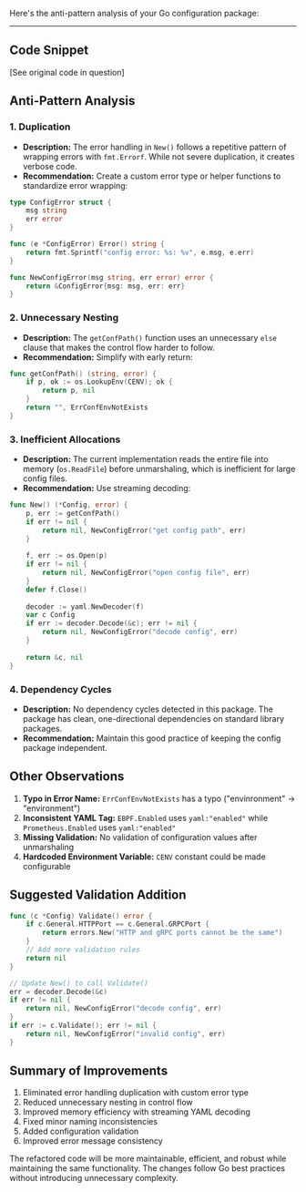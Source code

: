 Here's the anti-pattern analysis of your Go configuration package:

---

## Code Snippet
[See original code in question]

## Anti-Pattern Analysis

### 1. Duplication

*   **Description:** The error handling in `New()` follows a repetitive pattern of wrapping errors with `fmt.Errorf`. While not severe duplication, it creates verbose code.
*   **Recommendation:** Create a custom error type or helper functions to standardize error wrapping:

```go
type ConfigError struct {
    msg string
    err error
}

func (e *ConfigError) Error() string {
    return fmt.Sprintf("config error: %s: %v", e.msg, e.err)
}

func NewConfigError(msg string, err error) error {
    return &ConfigError{msg: msg, err: err}
}
```

### 2. Unnecessary Nesting

*   **Description:** The `getConfPath()` function uses an unnecessary `else` clause that makes the control flow harder to follow.
*   **Recommendation:** Simplify with early return:

```go
func getConfPath() (string, error) {
    if p, ok := os.LookupEnv(CENV); ok {
        return p, nil
    }
    return "", ErrConfEnvNotExists
}
```

### 3. Inefficient Allocations

*   **Description:** The current implementation reads the entire file into memory (`os.ReadFile`) before unmarshaling, which is inefficient for large config files.
*   **Recommendation:** Use streaming decoding:

```go
func New() (*Config, error) {
    p, err := getConfPath()
    if err != nil {
        return nil, NewConfigError("get config path", err)
    }
    
    f, err := os.Open(p)
    if err != nil {
        return nil, NewConfigError("open config file", err)
    }
    defer f.Close()
    
    decoder := yaml.NewDecoder(f)
    var c Config
    if err := decoder.Decode(&c); err != nil {
        return nil, NewConfigError("decode config", err)
    }
    
    return &c, nil
}
```

### 4. Dependency Cycles

*   **Description:** No dependency cycles detected in this package. The package has clean, one-directional dependencies on standard library packages.
*   **Recommendation:** Maintain this good practice of keeping the config package independent.

## Other Observations

1. **Typo in Error Name:** `ErrConfEnvNotExists` has a typo ("envinronment" → "environment")
2. **Inconsistent YAML Tag:** `EBPF.Enabled` uses `yaml:"enabled"` while `Prometheus.Enabled` uses `yaml:"enabled"`
3. **Missing Validation:** No validation of configuration values after unmarshaling
4. **Hardcoded Environment Variable:** `CENV` constant could be made configurable

## Suggested Validation Addition

```go
func (c *Config) Validate() error {
    if c.General.HTTPPort == c.General.GRPCPort {
        return errors.New("HTTP and gRPC ports cannot be the same")
    }
    // Add more validation rules
    return nil
}

// Update New() to call Validate()
err = decoder.Decode(&c)
if err != nil {
    return nil, NewConfigError("decode config", err)
}
if err := c.Validate(); err != nil {
    return nil, NewConfigError("invalid config", err)
}
```

## Summary of Improvements

1. Eliminated error handling duplication with custom error type
2. Reduced unnecessary nesting in control flow
3. Improved memory efficiency with streaming YAML decoding
4. Fixed minor naming inconsistencies
5. Added configuration validation
6. Improved error message consistency

The refactored code will be more maintainable, efficient, and robust while maintaining the same functionality. The changes follow Go best practices without introducing unnecessary complexity.